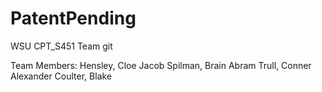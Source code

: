 # PatentPending
WSU CPT_S451 Team git

Team Members:
    Hensley, Cloe Jacob
    Spilman, Brain Abram
    Trull, Conner Alexander
    Coulter, Blake